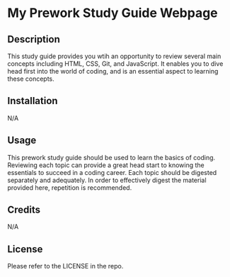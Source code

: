 # My Prework Study Guide Webpage

## Description

This study guide provides you wtih an opportunity to review several main concepts including HTML, CSS, Git, and JavaScript.  It enables you to dive head first into the world of coding, and is an essential aspect to learning these concepts.

## Installation

N/A

## Usage

This prework study guide should be used to learn the basics of coding.  Reviewing each topic can provide a great head start to knowing the essentials to succeed in a coding career.  Each topic should be digested separately and adequately.  In order to effectively digest the material provided here, repetition is recommended.

## Credits

N/A

## License

Please refer to the LICENSE in the repo.
